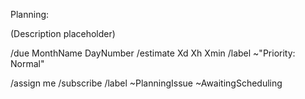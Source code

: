Planning:

(Description placeholder)

/due MonthName DayNumber
/estimate Xd Xh Xmin
/label ~"Priority: Normal"

/assign me
/subscribe
/label ~PlanningIssue ~AwaitingScheduling
